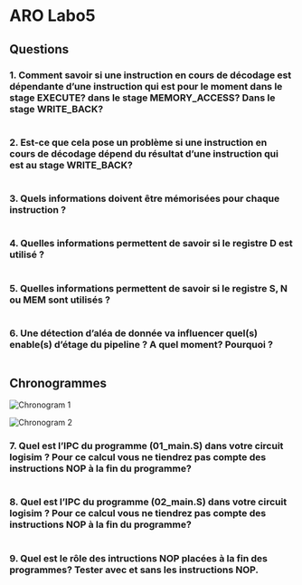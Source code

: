 # ARO Labo5

## Questions

### 1. Comment savoir si une instruction en cours de décodage est dépendante d’une instruction qui est pour le moment dans le stage EXECUTE? dans le stage MEMORY_ACCESS? Dans le stage WRITE_BACK?
```

```

### 2. Est-ce que cela pose un problème si une instruction en cours de décodage dépend du résultat d’une instruction qui est au stage WRITE_BACK?
```

```

### 3. Quels informations doivent être mémorisées pour chaque instruction ?
```

```

### 4. Quelles informations permettent de savoir si le registre D est utilisé ?
```

```

### 5. Quelles informations permettent de savoir si le registre S, N ou MEM sont utilisés ?
```

```

### 6. Une détection d’aléa de donnée va influencer quel(s) enable(s) d’étage du pipeline ? A quel moment? Pourquoi ?
```

```

## Chronogrammes
![Chronogram 1](./chrono_01)

![Chronogram 2](./chrono_02)

### 7. Quel est l’IPC du programme (01_main.S) dans votre circuit logisim ? Pour ce calcul vous ne tiendrez pas compte des instructions NOP à la fin du programme?
```

```

### 8. Quel est l’IPC du programme (02_main.S) dans votre circuit logisim ? Pour ce calcul vous ne tiendrez pas compte des instructions NOP à la fin du programme?
```

```

### 9. Quel est le rôle des intructions NOP placées à la fin des programmes? Tester avec et sans les instructions NOP.
```

```
